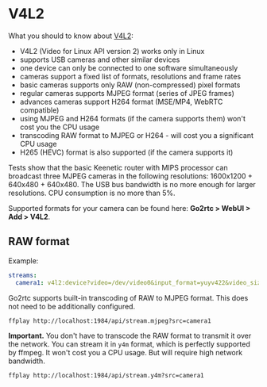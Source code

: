# V4L2

What you should to know about [V4L2](https://en.wikipedia.org/wiki/Video4Linux):

- V4L2 (Video for Linux API version 2) works only in Linux
- supports USB cameras and other similar devices
- one device can only be connected to one software simultaneously
- cameras support a fixed list of formats, resolutions and frame rates
- basic cameras supports only RAW (non-compressed) pixel formats
- regular cameras supports MJPEG format (series of JPEG frames)
- advances cameras support H264 format (MSE/MP4, WebRTC compatible)
- using MJPEG and H264 formats (if the camera supports them) won't cost you the CPU usage
- transcoding RAW format to MJPEG or H264 - will cost you a significant CPU usage
- H265 (HEVC) format is also supported (if the camera supports it)

Tests show that the basic Keenetic router with MIPS processor can broadcast three MJPEG cameras in the following resolutions: 1600х1200 + 640х480 + 640х480. The USB bus bandwidth is no more enough for larger resolutions. CPU consumption is no more than 5%.

Supported formats for your camera can be found here: **Go2rtc > WebUI > Add > V4L2**.

## RAW format

Example:

```yaml
streams:
  camera1: v4l2:device?video=/dev/video0&input_format=yuyv422&video_size=1280x720&framerate=10
```

Go2rtc supports built-in transcoding of RAW to MJPEG format. This does not need to be additionally configured.

```
ffplay http://localhost:1984/api/stream.mjpeg?src=camera1
```

**Important.** You don't have to transcode the RAW format to transmit it over the network. You can stream it in `y4m` format, which is perfectly supported by ffmpeg. It won't cost you a CPU usage. But will require high network bandwidth.

```
ffplay http://localhost:1984/api/stream.y4m?src=camera1
```
